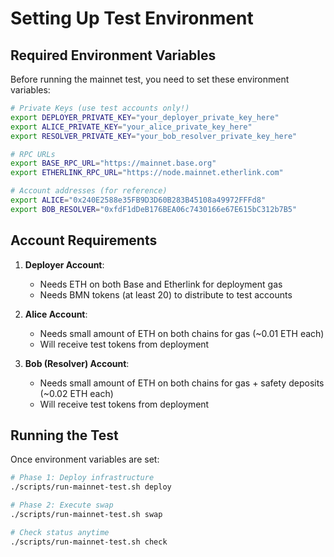 # Setting Up Test Environment

## Required Environment Variables

Before running the mainnet test, you need to set these environment variables:

```bash
# Private Keys (use test accounts only!)
export DEPLOYER_PRIVATE_KEY="your_deployer_private_key_here"
export ALICE_PRIVATE_KEY="your_alice_private_key_here"  
export RESOLVER_PRIVATE_KEY="your_bob_resolver_private_key_here"

# RPC URLs
export BASE_RPC_URL="https://mainnet.base.org"
export ETHERLINK_RPC_URL="https://node.mainnet.etherlink.com"

# Account addresses (for reference)
export ALICE="0x240E2588e35FB9D3D60B283B45108a49972FFFd8"
export BOB_RESOLVER="0xfdF1dDeB176BEA06c7430166e67E615bC312b7B5"
```

## Account Requirements

1. **Deployer Account**:
   - Needs ETH on both Base and Etherlink for deployment gas
   - Needs BMN tokens (at least 20) to distribute to test accounts

2. **Alice Account**: 
   - Needs small amount of ETH on both chains for gas (~0.01 ETH each)
   - Will receive test tokens from deployment

3. **Bob (Resolver) Account**:
   - Needs small amount of ETH on both chains for gas + safety deposits (~0.02 ETH each)
   - Will receive test tokens from deployment

## Running the Test

Once environment variables are set:

```bash
# Phase 1: Deploy infrastructure
./scripts/run-mainnet-test.sh deploy

# Phase 2: Execute swap
./scripts/run-mainnet-test.sh swap

# Check status anytime
./scripts/run-mainnet-test.sh check
```
